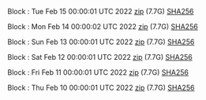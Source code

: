 Block [](https://insight.dash.org/insight/block/): Tue Feb 15 00:00:01 UTC 2022 [zip](https://dash-bootstrap.ams3.digitaloceanspaces.com/mainnet/2022-02-15/bootstrap.dat.zip) (7.7G) [SHA256](https://dash-bootstrap.ams3.digitaloceanspaces.com/mainnet/2022-02-15/sha256.txt)

Block [](https://insight.dash.org/insight/block/): Mon Feb 14 00:00:02 UTC 2022 [zip](https://dash-bootstrap.ams3.digitaloceanspaces.com/mainnet/2022-02-14/bootstrap.dat.zip) (7.7G) [SHA256](https://dash-bootstrap.ams3.digitaloceanspaces.com/mainnet/2022-02-14/sha256.txt)

Block [](https://insight.dash.org/insight/block/): Sun Feb 13 00:00:01 UTC 2022 [zip](https://dash-bootstrap.ams3.digitaloceanspaces.com/mainnet/2022-02-13/bootstrap.dat.zip) (7.7G) [SHA256](https://dash-bootstrap.ams3.digitaloceanspaces.com/mainnet/2022-02-13/sha256.txt)

Block [](https://insight.dash.org/insight/block/): Sat Feb 12 00:00:01 UTC 2022 [zip](https://dash-bootstrap.ams3.digitaloceanspaces.com/mainnet/2022-02-12/bootstrap.dat.zip) (7.7G) [SHA256](https://dash-bootstrap.ams3.digitaloceanspaces.com/mainnet/2022-02-12/sha256.txt)

Block [](https://insight.dash.org/insight/block/): Fri Feb 11 00:00:01 UTC 2022 [zip](https://dash-bootstrap.ams3.digitaloceanspaces.com/mainnet/2022-02-11/bootstrap.dat.zip) (7.7G) [SHA256](https://dash-bootstrap.ams3.digitaloceanspaces.com/mainnet/2022-02-11/sha256.txt)

Block [](https://insight.dash.org/insight/block/): Thu Feb 10 00:00:01 UTC 2022 [zip](https://dash-bootstrap.ams3.digitaloceanspaces.com/mainnet/2022-02-10/bootstrap.dat.zip) (7.7G) [SHA256](https://dash-bootstrap.ams3.digitaloceanspaces.com/mainnet/2022-02-10/sha256.txt)
